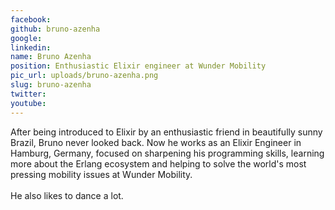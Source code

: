 ```yaml
---
facebook: 
github: bruno-azenha
google: 
linkedin: 
name: Bruno Azenha
position: Enthusiastic Elixir engineer at Wunder Mobility
pic_url: uploads/bruno-azenha.png
slug: bruno-azenha
twitter: 
youtube: 
---
```

<p>After being introduced to Elixir by an enthusiastic friend in beautifully sunny Brazil, Bruno never looked back. Now he works as an Elixir Engineer in Hamburg, Germany, focused on sharpening his programming skills, learning more about the Erlang ecosystem and helping to solve the world&#39;s most pressing mobility issues at Wunder Mobility.<br />
<br />
He also likes to dance a lot.</p>
